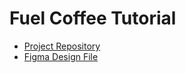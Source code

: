 # Fuel Coffee Tutorial

- [Project Repository](https://github.com/petryca/descenders-fuel-coffee)
- [Figma Design File](https://www.figma.com/design/PHrp0MJ72ifaMfj1zfVlBc/)

